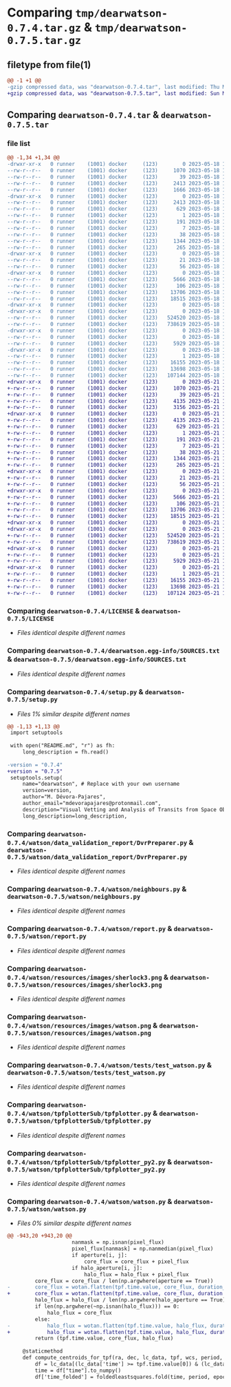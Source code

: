 # Comparing `tmp/dearwatson-0.7.4.tar.gz` & `tmp/dearwatson-0.7.5.tar.gz`

## filetype from file(1)

```diff
@@ -1 +1 @@
-gzip compressed data, was "dearwatson-0.7.4.tar", last modified: Thu May 18 13:57:23 2023, max compression
+gzip compressed data, was "dearwatson-0.7.5.tar", last modified: Sun May 21 14:05:01 2023, max compression
```

## Comparing `dearwatson-0.7.4.tar` & `dearwatson-0.7.5.tar`

### file list

```diff
@@ -1,34 +1,34 @@
-drwxr-xr-x   0 runner    (1001) docker     (123)        0 2023-05-18 13:57:23.947231 dearwatson-0.7.4/
--rw-r--r--   0 runner    (1001) docker     (123)     1070 2023-05-18 13:57:11.000000 dearwatson-0.7.4/LICENSE
--rw-r--r--   0 runner    (1001) docker     (123)       39 2023-05-18 13:57:11.000000 dearwatson-0.7.4/MANIFEST.in
--rw-r--r--   0 runner    (1001) docker     (123)     2413 2023-05-18 13:57:23.947231 dearwatson-0.7.4/PKG-INFO
--rw-r--r--   0 runner    (1001) docker     (123)     1666 2023-05-18 13:57:11.000000 dearwatson-0.7.4/README.md
-drwxr-xr-x   0 runner    (1001) docker     (123)        0 2023-05-18 13:57:23.943231 dearwatson-0.7.4/dearwatson.egg-info/
--rw-r--r--   0 runner    (1001) docker     (123)     2413 2023-05-18 13:57:23.000000 dearwatson-0.7.4/dearwatson.egg-info/PKG-INFO
--rw-r--r--   0 runner    (1001) docker     (123)      629 2023-05-18 13:57:23.000000 dearwatson-0.7.4/dearwatson.egg-info/SOURCES.txt
--rw-r--r--   0 runner    (1001) docker     (123)        1 2023-05-18 13:57:23.000000 dearwatson-0.7.4/dearwatson.egg-info/dependency_links.txt
--rw-r--r--   0 runner    (1001) docker     (123)      191 2023-05-18 13:57:23.000000 dearwatson-0.7.4/dearwatson.egg-info/requires.txt
--rw-r--r--   0 runner    (1001) docker     (123)        7 2023-05-18 13:57:23.000000 dearwatson-0.7.4/dearwatson.egg-info/top_level.txt
--rw-r--r--   0 runner    (1001) docker     (123)       38 2023-05-18 13:57:23.947231 dearwatson-0.7.4/setup.cfg
--rw-r--r--   0 runner    (1001) docker     (123)     1344 2023-05-18 13:57:12.000000 dearwatson-0.7.4/setup.py
--rw-r--r--   0 runner    (1001) docker     (123)      265 2023-05-18 13:57:12.000000 dearwatson-0.7.4/tox.ini
-drwxr-xr-x   0 runner    (1001) docker     (123)        0 2023-05-18 13:57:23.943231 dearwatson-0.7.4/watson/
--rw-r--r--   0 runner    (1001) docker     (123)       21 2023-05-18 13:57:12.000000 dearwatson-0.7.4/watson/__init__.py
--rw-r--r--   0 runner    (1001) docker     (123)       56 2023-05-18 13:57:12.000000 dearwatson-0.7.4/watson/constants.py
-drwxr-xr-x   0 runner    (1001) docker     (123)        0 2023-05-18 13:57:23.943231 dearwatson-0.7.4/watson/data_validation_report/
--rw-r--r--   0 runner    (1001) docker     (123)     5666 2023-05-18 13:57:12.000000 dearwatson-0.7.4/watson/data_validation_report/DvrPreparer.py
--rw-r--r--   0 runner    (1001) docker     (123)      106 2023-05-18 13:57:12.000000 dearwatson-0.7.4/watson/data_validation_report/__init__.py
--rw-r--r--   0 runner    (1001) docker     (123)    13706 2023-05-18 13:57:12.000000 dearwatson-0.7.4/watson/neighbours.py
--rw-r--r--   0 runner    (1001) docker     (123)    18515 2023-05-18 13:57:12.000000 dearwatson-0.7.4/watson/report.py
-drwxr-xr-x   0 runner    (1001) docker     (123)        0 2023-05-18 13:57:23.943231 dearwatson-0.7.4/watson/resources/
-drwxr-xr-x   0 runner    (1001) docker     (123)        0 2023-05-18 13:57:23.947231 dearwatson-0.7.4/watson/resources/images/
--rw-r--r--   0 runner    (1001) docker     (123)   524520 2023-05-18 13:57:12.000000 dearwatson-0.7.4/watson/resources/images/sherlock3.png
--rw-r--r--   0 runner    (1001) docker     (123)   738619 2023-05-18 13:57:12.000000 dearwatson-0.7.4/watson/resources/images/watson.png
-drwxr-xr-x   0 runner    (1001) docker     (123)        0 2023-05-18 13:57:23.947231 dearwatson-0.7.4/watson/tests/
--rw-r--r--   0 runner    (1001) docker     (123)        0 2023-05-18 13:57:13.000000 dearwatson-0.7.4/watson/tests/__init__.py
--rw-r--r--   0 runner    (1001) docker     (123)     5929 2023-05-18 13:57:13.000000 dearwatson-0.7.4/watson/tests/test_watson.py
-drwxr-xr-x   0 runner    (1001) docker     (123)        0 2023-05-18 13:57:23.947231 dearwatson-0.7.4/watson/tpfplotterSub/
--rw-r--r--   0 runner    (1001) docker     (123)        1 2023-05-18 13:57:13.000000 dearwatson-0.7.4/watson/tpfplotterSub/__init__.py
--rw-r--r--   0 runner    (1001) docker     (123)    16155 2023-05-18 13:57:13.000000 dearwatson-0.7.4/watson/tpfplotterSub/tpfplotter.py
--rw-r--r--   0 runner    (1001) docker     (123)    13698 2023-05-18 13:57:13.000000 dearwatson-0.7.4/watson/tpfplotterSub/tpfplotter_py2.py
--rw-r--r--   0 runner    (1001) docker     (123)   107144 2023-05-18 13:57:13.000000 dearwatson-0.7.4/watson/watson.py
+drwxr-xr-x   0 runner    (1001) docker     (123)        0 2023-05-21 14:05:01.492133 dearwatson-0.7.5/
+-rw-r--r--   0 runner    (1001) docker     (123)     1070 2023-05-21 14:04:47.000000 dearwatson-0.7.5/LICENSE
+-rw-r--r--   0 runner    (1001) docker     (123)       39 2023-05-21 14:04:47.000000 dearwatson-0.7.5/MANIFEST.in
+-rw-r--r--   0 runner    (1001) docker     (123)     4135 2023-05-21 14:05:01.492133 dearwatson-0.7.5/PKG-INFO
+-rw-r--r--   0 runner    (1001) docker     (123)     3156 2023-05-21 14:04:47.000000 dearwatson-0.7.5/README.md
+drwxr-xr-x   0 runner    (1001) docker     (123)        0 2023-05-21 14:05:01.488132 dearwatson-0.7.5/dearwatson.egg-info/
+-rw-r--r--   0 runner    (1001) docker     (123)     4135 2023-05-21 14:05:01.000000 dearwatson-0.7.5/dearwatson.egg-info/PKG-INFO
+-rw-r--r--   0 runner    (1001) docker     (123)      629 2023-05-21 14:05:01.000000 dearwatson-0.7.5/dearwatson.egg-info/SOURCES.txt
+-rw-r--r--   0 runner    (1001) docker     (123)        1 2023-05-21 14:05:01.000000 dearwatson-0.7.5/dearwatson.egg-info/dependency_links.txt
+-rw-r--r--   0 runner    (1001) docker     (123)      191 2023-05-21 14:05:01.000000 dearwatson-0.7.5/dearwatson.egg-info/requires.txt
+-rw-r--r--   0 runner    (1001) docker     (123)        7 2023-05-21 14:05:01.000000 dearwatson-0.7.5/dearwatson.egg-info/top_level.txt
+-rw-r--r--   0 runner    (1001) docker     (123)       38 2023-05-21 14:05:01.492133 dearwatson-0.7.5/setup.cfg
+-rw-r--r--   0 runner    (1001) docker     (123)     1344 2023-05-21 14:04:48.000000 dearwatson-0.7.5/setup.py
+-rw-r--r--   0 runner    (1001) docker     (123)      265 2023-05-21 14:04:48.000000 dearwatson-0.7.5/tox.ini
+drwxr-xr-x   0 runner    (1001) docker     (123)        0 2023-05-21 14:05:01.488132 dearwatson-0.7.5/watson/
+-rw-r--r--   0 runner    (1001) docker     (123)       21 2023-05-21 14:04:48.000000 dearwatson-0.7.5/watson/__init__.py
+-rw-r--r--   0 runner    (1001) docker     (123)       56 2023-05-21 14:04:48.000000 dearwatson-0.7.5/watson/constants.py
+drwxr-xr-x   0 runner    (1001) docker     (123)        0 2023-05-21 14:05:01.488132 dearwatson-0.7.5/watson/data_validation_report/
+-rw-r--r--   0 runner    (1001) docker     (123)     5666 2023-05-21 14:04:48.000000 dearwatson-0.7.5/watson/data_validation_report/DvrPreparer.py
+-rw-r--r--   0 runner    (1001) docker     (123)      106 2023-05-21 14:04:48.000000 dearwatson-0.7.5/watson/data_validation_report/__init__.py
+-rw-r--r--   0 runner    (1001) docker     (123)    13706 2023-05-21 14:04:48.000000 dearwatson-0.7.5/watson/neighbours.py
+-rw-r--r--   0 runner    (1001) docker     (123)    18515 2023-05-21 14:04:48.000000 dearwatson-0.7.5/watson/report.py
+drwxr-xr-x   0 runner    (1001) docker     (123)        0 2023-05-21 14:05:01.488132 dearwatson-0.7.5/watson/resources/
+drwxr-xr-x   0 runner    (1001) docker     (123)        0 2023-05-21 14:05:01.488132 dearwatson-0.7.5/watson/resources/images/
+-rw-r--r--   0 runner    (1001) docker     (123)   524520 2023-05-21 14:04:48.000000 dearwatson-0.7.5/watson/resources/images/sherlock3.png
+-rw-r--r--   0 runner    (1001) docker     (123)   738619 2023-05-21 14:04:48.000000 dearwatson-0.7.5/watson/resources/images/watson.png
+drwxr-xr-x   0 runner    (1001) docker     (123)        0 2023-05-21 14:05:01.492133 dearwatson-0.7.5/watson/tests/
+-rw-r--r--   0 runner    (1001) docker     (123)        0 2023-05-21 14:04:48.000000 dearwatson-0.7.5/watson/tests/__init__.py
+-rw-r--r--   0 runner    (1001) docker     (123)     5929 2023-05-21 14:04:48.000000 dearwatson-0.7.5/watson/tests/test_watson.py
+drwxr-xr-x   0 runner    (1001) docker     (123)        0 2023-05-21 14:05:01.492133 dearwatson-0.7.5/watson/tpfplotterSub/
+-rw-r--r--   0 runner    (1001) docker     (123)        1 2023-05-21 14:04:49.000000 dearwatson-0.7.5/watson/tpfplotterSub/__init__.py
+-rw-r--r--   0 runner    (1001) docker     (123)    16155 2023-05-21 14:04:49.000000 dearwatson-0.7.5/watson/tpfplotterSub/tpfplotter.py
+-rw-r--r--   0 runner    (1001) docker     (123)    13698 2023-05-21 14:04:49.000000 dearwatson-0.7.5/watson/tpfplotterSub/tpfplotter_py2.py
+-rw-r--r--   0 runner    (1001) docker     (123)   107124 2023-05-21 14:04:48.000000 dearwatson-0.7.5/watson/watson.py
```

### Comparing `dearwatson-0.7.4/LICENSE` & `dearwatson-0.7.5/LICENSE`

 * *Files identical despite different names*

### Comparing `dearwatson-0.7.4/dearwatson.egg-info/SOURCES.txt` & `dearwatson-0.7.5/dearwatson.egg-info/SOURCES.txt`

 * *Files identical despite different names*

### Comparing `dearwatson-0.7.4/setup.py` & `dearwatson-0.7.5/setup.py`

 * *Files 1% similar despite different names*

```diff
@@ -1,13 +1,13 @@
 import setuptools
 
 with open("README.md", "r") as fh:
     long_description = fh.read()
 
-version = "0.7.4"
+version = "0.7.5"
 setuptools.setup(
     name="dearwatson", # Replace with your own username
     version=version,
     author="M. Dévora-Pajares",
     author_email="mdevorapajares@protonmail.com",
     description="Visual Vetting and Analysis of Transits from Space ObservatioNs",
     long_description=long_description,
```

### Comparing `dearwatson-0.7.4/watson/data_validation_report/DvrPreparer.py` & `dearwatson-0.7.5/watson/data_validation_report/DvrPreparer.py`

 * *Files identical despite different names*

### Comparing `dearwatson-0.7.4/watson/neighbours.py` & `dearwatson-0.7.5/watson/neighbours.py`

 * *Files identical despite different names*

### Comparing `dearwatson-0.7.4/watson/report.py` & `dearwatson-0.7.5/watson/report.py`

 * *Files identical despite different names*

### Comparing `dearwatson-0.7.4/watson/resources/images/sherlock3.png` & `dearwatson-0.7.5/watson/resources/images/sherlock3.png`

 * *Files identical despite different names*

### Comparing `dearwatson-0.7.4/watson/resources/images/watson.png` & `dearwatson-0.7.5/watson/resources/images/watson.png`

 * *Files identical despite different names*

### Comparing `dearwatson-0.7.4/watson/tests/test_watson.py` & `dearwatson-0.7.5/watson/tests/test_watson.py`

 * *Files identical despite different names*

### Comparing `dearwatson-0.7.4/watson/tpfplotterSub/tpfplotter.py` & `dearwatson-0.7.5/watson/tpfplotterSub/tpfplotter.py`

 * *Files identical despite different names*

### Comparing `dearwatson-0.7.4/watson/tpfplotterSub/tpfplotter_py2.py` & `dearwatson-0.7.5/watson/tpfplotterSub/tpfplotter_py2.py`

 * *Files identical despite different names*

### Comparing `dearwatson-0.7.4/watson/watson.py` & `dearwatson-0.7.5/watson/watson.py`

 * *Files 0% similar despite different names*

```diff
@@ -943,20 +943,20 @@
                     nanmask = np.isnan(pixel_flux)
                     pixel_flux[nanmask] = np.nanmedian(pixel_flux)
                     if aperture[i, j]:
                         core_flux = core_flux + pixel_flux
                     if halo_aperture[i, j]:
                         halo_flux = halo_flux + pixel_flux
         core_flux = core_flux / len(np.argwhere(aperture == True))
-        core_flux = wotan.flatten(tpf.time.value, core_flux, duration_to_period * 4, method='biweight')
+        core_flux = wotan.flatten(tpf.time.value, core_flux, duration * 4, method='biweight')
         halo_flux = halo_flux / len(np.argwhere(halo_aperture == True))
         if len(np.argwhere(~np.isnan(halo_flux))) == 0:
             halo_flux = core_flux
         else:
-            halo_flux = wotan.flatten(tpf.time.value, halo_flux, duration_to_period * 4, method='biweight')
+            halo_flux = wotan.flatten(tpf.time.value, halo_flux, duration * 4, method='biweight')
         return (tpf.time.value, core_flux, halo_flux)
 
     @staticmethod
     def compute_centroids_for_tpf(ra, dec, lc_data, tpf, wcs, period, epoch, duration_to_period):
         df = lc_data[(lc_data['time'] >= tpf.time.value[0]) & (lc_data['time'] <= tpf.time.value[-1])].dropna()
         time = df["time"].to_numpy()
         df['time_folded'] = foldedleastsquares.fold(time, period, epoch + period / 2)
```

